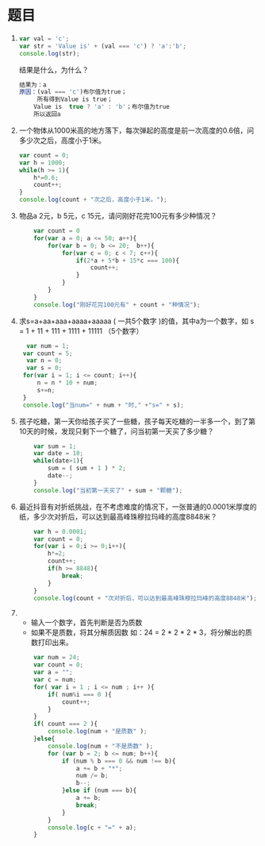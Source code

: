 # 题目

1. ```js
   var val = 'c';
   var str = 'Value is' + (val === 'c') ? 'a':'b';
   console.log(str);
   ```

   结果是什么，为什么？

   ```javascript
   结果为：a
   原因：(val === 'c')布尔值为true；
   		所有得到Value is true；
       Value is  true ? 'a' : 'b'；布尔值为true
       所以返回a
   ```
   
2. 一个物体从1000米高的地方落下，每次弹起的高度是前一次高度的0.6倍，问多少次之后，高度小于1米。

   ```javascript
   var count = 0;
   var h = 1000;
   while(h >= 1){
       h*=0.6;
       count++;
   }
   console.log(count + "次之后，高度小于1米。");
   ```

3. 物品a 2元，b 5元，c 15元，请问刚好花完100元有多少种情况？

   ```javascript
       var count = 0
       for(var a = 0; a <= 50; a++){
           for(var b = 0; b <= 20;  b++){
               for(var c = 0; c < 7; c++){
                   if(2*a + 5*b + 15*c === 100){
                       count++;            
                   }
               }
           }
       }
       console.log("刚好花完100元有" + count + "种情况");
   ```

4. 求s=a+aa+aaa+aaaa+aaaaa ( 一共5个数字 )的值，其中a为一个数字，如 s = 1 + 11 + 111 + 1111 + 11111 （5个数字）

   ```javascript
     var num = 1;
   	var count = 5; 
     var n = 0;
     var s = 0;
   	for(var i = 1; i <= count; i++){
   		n = n * 10 + num;
   		s+=n;     
   	}
   	console.log("当num=" + num + "时," +"s=" + s);
   ```

5. 孩子吃糖，第一天你给孩子买了一些糖，孩子每天吃糖的一半多一个，到了第10天的时候，发现只剩下一个糖了，问当初第一天买了多少糖？

   ```javascript
       var sum = 1; 
       var date = 10;
       while(date>1){
           sum = ( sum + 1 ) * 2;
           date--;  
       }
       console.log("当初第一天买了" + sum + "颗糖");
   ```

6. 最近抖音有对折纸挑战，在不考虑难度的情况下，一张普通的0.0001米厚度的纸，多少次对折后，可以达到最高峰珠穆拉玛峰的高度8848米？

   ```javascript
       var h = 0.0001;
       var count = 0;
       for(var i = 0;i >= 0;i++){
           h*=2;
           count++;
           if(h >= 8848){
               break;
           }
       }
       console.log(count + "次对折后，可以达到最高峰珠穆拉玛峰的高度8848米");
   ```

7. * 输入一个数字，首先判断是否为质数
   * 如果不是质数，将其分解质因数 如：24 = 2 * 2 * 2 * 3，将分解出的质数打印出来。

   ```javascript
       var num = 24; 
       var count = 0;
       var a = "";
       var c = num;
       for( var i = 1 ; i <= num ; i++ ){
           if( num%i === 0 ){
               count++;
           }
       }
       if( count === 2 ){
           console.log(num + "是质数" );
       }else{
           console.log(num + "不是质数" );
           for (var b = 2; b <= num; b++){
               if (num % b === 0 && num !== b){
                   a += b + "*";
                   num /= b;
                   b--;
               }else if (num === b){
                   a += b;
                   break;
               }
           }
           console.log(c + "=" + a);
       }
   ```

   